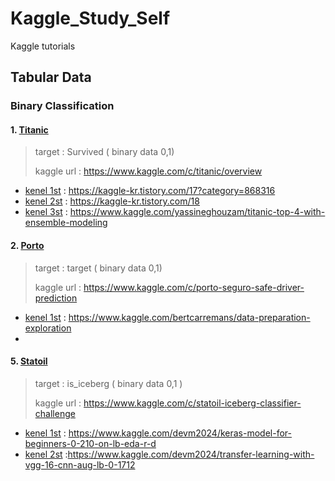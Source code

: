 # Kaggle_Study_Self
Kaggle tutorials


## Tabular Data

### Binary Classification
#### 1.  [Titanic](./1_Titanic_competition)
> target : Survived ( binary data 0,1)
>
> kaggle url : https://www.kaggle.com/c/titanic/overview

* [kenel 1st](./1_Titanic_competition/titanic_kernel1.ipynb) : https://kaggle-kr.tistory.com/17?category=868316
* [kenel 2st](./1_Titanic_competition/titanic_kernel2.ipynb) : https://kaggle-kr.tistory.com/18
* [kenel 3st](./1_Titanic_competition/titanic_kernel3.ipynb) : https://www.kaggle.com/yassineghouzam/titanic-top-4-with-ensemble-modeling
  

#### 2.  [Porto](./2_Porto_competition)

> target : target ( binary data 0,1)
>
> kaggle url : https://www.kaggle.com/c/porto-seguro-safe-driver-prediction

* [kenel 1st](./2_Porto_competition/porto_kernel1.ipynb) : https://www.kaggle.com/bertcarremans/data-preparation-exploration
* 



#### 5.  [Statoil](./5_Statoil_competition)

> target : is_iceberg ( binary data 0,1 )
>
> kaggle url : https://www.kaggle.com/c/statoil-iceberg-classifier-challenge

* [kenel 1st](./5_Statoil_competition/statoil_kernel1.ipynb) : https://www.kaggle.com/devm2024/keras-model-for-beginners-0-210-on-lb-eda-r-d
* [kenel 2st](.//5_Statoil_competition/statoil_kernel2.ipynb) :https://www.kaggle.com/devm2024/transfer-learning-with-vgg-16-cnn-aug-lb-0-1712

